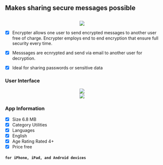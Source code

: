 ## Makes sharing secure messages possible
##
<div align="center">
  <img src="https://user-images.githubusercontent.com/8477977/39731379-55e41ac6-5235-11e8-9423-f365a946856f.png">
</div>

- [x] Encrypter allows one user to send encrypted messages to another user free of charge. Encrypter employs end to end encryption that ensure full security every time. 

- [x] Messsages are ecnrypted and send via email to another user for decryption.

- [x] Ideal for sharing passwords or sensitive data 


### User Interface

<div align="center">
  <img align="center" src="https://user-images.githubusercontent.com/8477977/39731477-c8a132ce-5235-11e8-9f24-3ced43bcd210.png">
</div>

<div align="center">
  <img align="center" src="https://user-images.githubusercontent.com/8477977/39731495-e9694712-5235-11e8-88be-b9713ab74aab.png">
</div>

### App Information
- [x] Size 6.8 MB
- [x] Category Utilities
- [x] Languages 
- [x] English
- [x] Age Rating Rated 4+
- [x] Price free

#### `for iPhone, iPad, and Android devices` 
